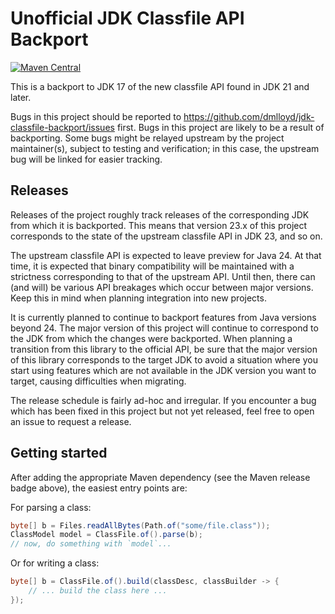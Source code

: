 Unofficial JDK Classfile API Backport
========

[![Maven Central](https://img.shields.io/maven-central/v/io.github.dmlloyd/jdk-classfile-backport?color=green)](https://search.maven.org/search?q=g:io.github.dmlloyd%20AND%20a:jdk-classfile-backport)

This is a backport to JDK 17 of the new classfile API found in JDK 21 and later.

Bugs in this project should be reported to https://github.com/dmlloyd/jdk-classfile-backport/issues first. Bugs in this project are likely to be a result of backporting. Some bugs might be relayed upstream by the project maintainer(s), subject to testing and verification; in this case, the upstream bug will be linked for easier tracking.

Releases
--------

Releases of the project roughly track releases of the corresponding JDK from which it is backported. This means that version 23.x of this project corresponds to the state of the upstream classfile API in JDK 23, and so on.

The upstream classfile API is expected to leave preview for Java 24. At that time, it is expected that binary compatibility will be maintained with a strictness corresponding to that of the upstream API. Until then, there can (and will) be various API breakages which occur between major versions. Keep this in mind when planning integration into new projects.

It is currently planned to continue to backport features from Java versions beyond 24. The major version of this project will continue to correspond to the JDK from which the changes were backported. When planning a transition from this library to the official API, be sure that the major version of this library corresponds to the target JDK to avoid a situation where you start using features which are not available in the JDK version you want to target, causing difficulties when migrating.

The release schedule is fairly ad-hoc and irregular. If you encounter a bug which has been fixed in this project but not yet released, feel free to open an issue to request a release.

Getting started
---------------

After adding the appropriate Maven dependency (see the Maven release badge above), the easiest entry points are:

For parsing a class:

```java
byte[] b = Files.readAllBytes(Path.of("some/file.class"));
ClassModel model = ClassFile.of().parse(b);
// now, do something with `model`...
```

Or for writing a class:

```java
byte[] b = ClassFile.of().build(classDesc, classBuilder -> {
    // ... build the class here ...
});
```
